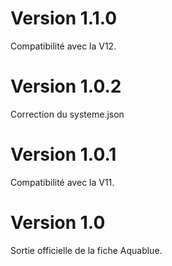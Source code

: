 # Version 1.1.0
Compatibilité avec la V12.

# Version 1.0.2
Correction du systeme.json

# Version 1.0.1
Compatibilité avec la V11.

# Version 1.0
Sortie officielle de la fiche Aquablue.